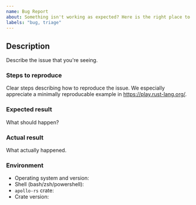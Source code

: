 ```yaml
---
name: Bug Report
about: Something isn't working as expected? Here is the right place to report.
labels: "bug, triage"
---
```


<!--
 Please fill out each section below, otherwise, your issue may be closed.
This info allows apollo-rs maintainers to diagnose (and fix!) your issue as
quickly as possible.

Before opening a new issue, please search existing issues:
https://github.com/apollographql/apollo-rs/issues
-->

## Description

Describe the issue that you're seeing.

### Steps to reproduce

Clear steps describing how to reproduce the issue. We especially appreciate a minimally reproducable example in https://play.rust-lang.org/.

### Expected result

What should happen?

### Actual result

What actually happened.

### Environment

- Operating system and version:
- Shell (bash/zsh/powershell):
- `apollo-rs` crate:
- Crate version: